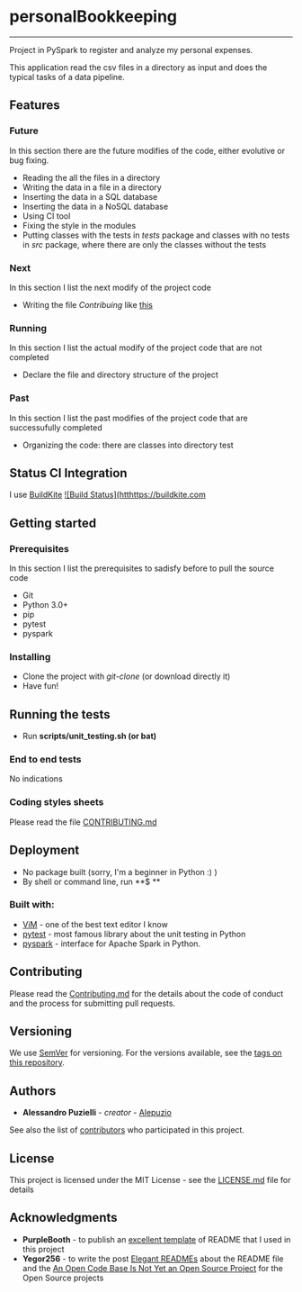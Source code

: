 # personalBookkeeping

---------------

Project in  PySpark to register and analyze my personal expenses.


This application read the csv files in a directory as input and does the typical tasks of a data pipeline.


## Features

### Future

In this section there are the future modifies of the code, either evolutive or bug fixing.

* Reading the all the files in a directory
* Writing the data in a file in a directory
* Inserting the data in a SQL database
* Inserting the data in a NoSQL database
* Using CI tool
* Fixing the style in the modules
* Putting classes with the tests in *tests* package and classes with no tests in *src* package, where there are only the classes without the tests


### Next

In this section I list the next modify of the project code

* Writing the file *Contribuing* like [this](https://gist.github.com/PurpleBooth/b24679402957c63ec426/forks)

### Running

In this section I list the actual modify of the project code that are not completed

* Declare the file and directory structure of the project

### Past

In this section I list the past modifies of the project code that are successufully completed

* Organizing the code: there are classes into directory test



## Status CI Integration
 
 I use [BuildKite]( https://buildkite.com )
 [![Build Status](htthttps://buildkite.com ](http://buildkite.com)

## Getting started

### Prerequisites
In this section I list the prerequisites to sadisfy before to pull the source code

- Git
- Python 3.0+
- pip
- pytest 
- pyspark

### Installing

- Clone the project with *git-clone* (or download directly it)
- Have fun!


## Running the tests

 - Run **scripts/unit_testing.sh (or bat)** 

### End to end tests

No indications

	
### Coding styles sheets

Please read the file [CONTRIBUTING.md](http://github.com/alepuzio/organize-media/CONTRIBUTING.md)

## Deployment
 
 - No package built (sorry, I'm a beginner in Python :) )
 - By shell or command line, run    **$ **
 
### Built with:

* [ViM](http://www.vim.org) - one of the best text editor I know
* [pytest](https://docs.pytest.org/en/stable/) - most famous library about the unit testing in Python
* [pyspark](https://spark.apache.org/docs/latest/api/python/index.html) - interface for Apache Spark in Python. 

## Contributing

Please read the [Contributing.md](http://github.com/alepuzio/organize-media/CONTRIBUTING.md) for the details about the code of conduct and the process for submitting pull requests.

## Versioning

We use [SemVer](http://semver.org/) for versioning. For the versions available, see the [tags on this repository](https://github.com/alepuzio/organize-media/tags). 

## Authors

* **Alessandro Puzielli** - *creator* - [Alepuzio](https://github.com/alepuzio)

See also the list of [contributors](https://github.com/alepuzio/organize-media/contributors) who participated in this project.

## License

This project is licensed under the MIT License - see the [LICENSE.md](LICENSE.md) file for details

## Acknowledgments

* **PurpleBooth** - to publish an [excellent template](https://gist.github.com/PurpleBooth/109311bb0361f32d87a2) of README that I used in this project 
* **Yegor256** - to write the post [Elegant READMEs](https://www.yegor256.com/2019/04/23/elegant-readme.html) about the README file and the [An Open Code Base Is Not Yet an Open Source Project](https://www.yegor256.com/2018/05/08/open-source-attributes.html) for the Open Source projects

